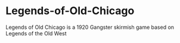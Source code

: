 # Legends-of-Old-Chicago
Legends of Old Chicago is a 1920 Gangster skirmish game based on Legends of the Old West
